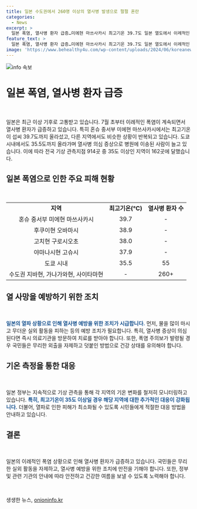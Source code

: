 ```yaml
---
title: 일본 수도권에서 260명 이상의 열사병 발생으로 펄펄 혼란
categories:
  - News
excerpt: >
  일본 폭염, 열사병 환자 급증…미에현 마쓰사카시 최고기온 39.7도 일본 열도에서 이례적인 폭염이 기승을 부리고 있습니다. 최고기온이 35도 이상인 지역은 162곳에 이르며, 도쿄를 포함한 여러 지역에서 열사병 의심 증상으로 병원에 이송된 사람이 260여 명에 이르렀습니다. 혼슈 중서부 미에현 마쓰사카시는 7월 5일에 최고기온이 섭씨 39.7도까지 올라감에 따라 열사병 환자가 급증했습니다.
feature_text: >
  일본 폭염, 열사병 환자 급증…미에현 마쓰사카시 최고기온 39.7도 일본 열도에서 이례적인 폭염이 기승을 부리고 있습니다. 최고기온이 35도 이상인 지역은 162곳에 이르며, 도쿄를 포함한 여러 지역에서 열사병 의심 증상으로 병원에 이송된 사람이 260여 명에 이르렀습니다. 혼슈 중서부 미에현 마쓰사카시는 7월 5일에 최고기온이 섭씨 39.7도까지 올라감에 따라 열사병 환자가 급증했습니다.
image: 'https://www.behealthy4u.com/wp-content/uploads/2024/06/koreanews.jpg'
---
```


<p><img src="https://www.behealthy4u.com/wp-content/uploads/2024/06/koreanews.jpg" alt="info 속보" /></p>

<h1 data-ke-size="size26">일본 폭염, 열사병 환자 급증</h1>

<p data-ke-size="size16">&nbsp;</p>

<p data-ke-size="size16">일본은 최근 이상 기후로 고통받고 있습니다. 7월 초부터 이례적인 폭염이 계속되면서 열사병 환자가 급증하고 있습니다. 특히 혼슈 중서부 미에현 마쓰사카시에서는 최고기온이 섭씨 39.7도까지 올라섰고, 다른 지역에서도 비슷한 상황이 반복되고 있습니다. 도쿄 시내에서도 35.5도까지 올라가며 열사병 의심 증상으로 병원에 이송된 사람이 늘고 있습니다. 이에 따라 전국 기상 관측지점 914곳 중 35도 이상인 지역이 162곳에 달했습니다.</p>

<h2 data-ke-size="size26">일본 폭염으로 인한 주요 피해 현황</h2>

<p data-ke-size="size16">&nbsp;</p>

<table>
    <tbody>
        <tr>
            <td style="text-align: center; height: 17px;"><b>지역</b></td>
            <td style="text-align: center; height: 17px;"><b>최고기온(℃)</b></td>
            <td style="text-align: center; height: 17px;"><b>열사병 환자 수</b></td>
        </tr>
        <tr>
            <td style="text-align: center; height: 17px;">혼슈 중서부 미에현 마쓰사카시</td>
            <td style="text-align: center; height: 17px;">39.7</td>
            <td style="text-align: center; height: 17px;">-</td>
        </tr>
        <tr>
            <td style="text-align: center; height: 17px;">후쿠이현 오바마시</td>
            <td style="text-align: center; height: 17px;">38.9</td>
            <td style="text-align: center; height: 17px;">-</td>
        </tr>
        <tr>
            <td style="text-align: center; height: 17px;">고치현 구로시오초</td>
            <td style="text-align: center; height: 17px;">38.0</td>
            <td style="text-align: center; height: 17px;">-</td>
        </tr>
        <tr>
            <td style="text-align: center; height: 17px;">야마나시현 고슈시</td>
            <td style="text-align: center; height: 17px;">37.9</td>
            <td style="text-align: center; height: 17px;">-</td>
        </tr>
        <tr>
            <td style="text-align: center; height: 17px;">도쿄 시내</td>
            <td style="text-align: center; height: 17px;">35.5</td>
            <td style="text-align: center; height: 17px;">55</td>
        </tr>
        <tr>
            <td style="text-align: center; height: 17px;">수도권 지바현, 가나가와현, 사이타마현</td>
            <td style="text-align: center; height: 17px;">-</td>
            <td style="text-align: center; height: 17px;">260+</td>
        </tr>
    </tbody>
</table>

<h2 data-ke-size="size26">열 사망을 예방하기 위한 조치</h2>

<p data-ke-size="size16">&nbsp;</p>

<p data-ke-size="size16"><b><span style="color: #1a5490;">일본의 열파 상황으로 인해 열사병 예방을 위한 조치가 시급합니다.</span></b> 먼저, 물을 많이 마시고 무더운 실외 활동을 피하는 등의 예방 조치가 필요합니다. 특히, 열사병 증상이 의심된다면 즉시 의료기관을 방문하여 치료를 받아야 합니다. 또한, 폭염 주의보가 발령될 경우 국민들은 무리한 외출을 자제하고 덧붙인 방법으로 건강 상태를 유의해야 합니다. </p>

<h2 data-ke-size="size26">기온 측정을 통한 대응</h2>

<p data-ke-size="size16">&nbsp;</p>

<p data-ke-size="size16">일본 정부는 지속적으로 기상 관측을 통해 각 지역의 기온 변화를 철저히 모니터링하고 있습니다. <b><span style="color: #1a5490;">특히, 최고기온이 35도 이상일 경우 해당 지역에 대한 추가적인 대응이 강화됩니다.</span></b> 더불어, 열파로 인한 피해가 최소화될 수 있도록 시민들에게 적절한 대응 방법을 안내하고 있습니다.</p>

<h2 data-ke-size="size26">결론</h2>

<p data-ke-size="size16">&nbsp;</p>

<p data-ke-size="size16">일본의 이례적인 폭염 상황으로 인해 열사병 환자가 급증하고 있습니다. 국민들은 무리한 실외 활동을 자제하고, 열사병 예방을 위한 조치에 만전을 기해야 합니다. 또한, 정부 및 관련 기관의 안내에 따라 안전하고 건강한 여름을 보낼 수 있도록 노력해야 합니다.</p>

<p data-ke-size="size16">&nbsp;</p>
생생한 뉴스, <a href="https://onioninfo.kr" rel="dofollow">onioninfo.kr</a>


